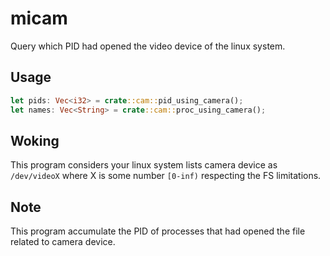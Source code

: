 # micam
Query which PID had opened the video device of the linux system.

## Usage
```rust
let pids: Vec<i32> = crate::cam::pid_using_camera();
let names: Vec<String> = crate::cam::proc_using_camera();
```

## Woking
This program considers your linux system lists camera device as `/dev/videoX` where X is some number `[0-inf)` respecting the FS limitations.

## Note 
This program accumulate the PID of processes that had opened the file related to camera device.
